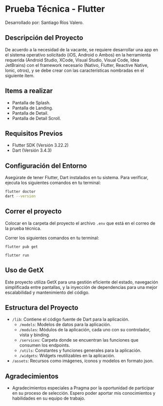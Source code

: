 # Prueba Técnica - Flutter

Desarrollado por: Santiago Ríos Valero.

## Descripción del Proyecto
De acuerdo a la necesidad de la vacante, se requiere desarrollar una app en el sistema operativo solicitado (iOS, Android o Ambos) en la herramienta requerida (Android Studio, XCode, Visual Studio, Visual Code, Idea JetBrains) con el framework necesario (Nativo, Flutter, Reactive Native, Ionic, otros), y se debe crear con las características nombradas en el siguiente ítem.

## Items a realizar

- Pantalla de Splash.
- Pantalla de Landing.
- Pantalla de Detail.
- Pantalla de Detail Scroll.
 

## Requisitos Previos

- Flutter SDK (Versión 3.22.2)
- Dart (Versión 3.4.3)

## Configuración del Entorno

Asegúrate de tener Flutter, Dart instalados en tu sistema. Para verificar, ejecuta los siguientes comandos en tu terminal:

```bash
flutter doctor
dart --version
```

## Correr el proyecto

Colocar en la carpeta del proyecto el archivo `.env` que está en el correo de la prueba técnica.

Correr los siguientes comandos en tu terminal:

```
flutter pub get
```

```
flutter run
```


## Uso de GetX

Este proyecto utiliza GetX para una gestión eficiente del estado, navegación simplificada entre pantallas, y la inyección de dependencias para una mejor escalabilidad y mantenimiento del código.

## Estructura del Proyecto

- `/lib`: Contiene el código fuente de Dart para la aplicación.
  - `/models`: Modelos de datos para la aplicación.
  - `/modules`: Módulos de la aplicación, cada uno con su controlador, vista y binding.
  - `/services`: Carpeta donde se encuentran las funciones que consumen los endpoints.
  - `/utils`: Constantes y funciones generales para la aplicación.
  - `/widgets`: Widgets reutilizables en la aplicación.
- `/assets`: Recursos como imágenes, íconos y modelos en formato json.

## Agradecimientos

- Agradecimientos especiales a Pragma por la oportunidad de participar en su proceso de selección. Espero poder aportar mis conocimientos y habilidades en su equipo de trabajo.